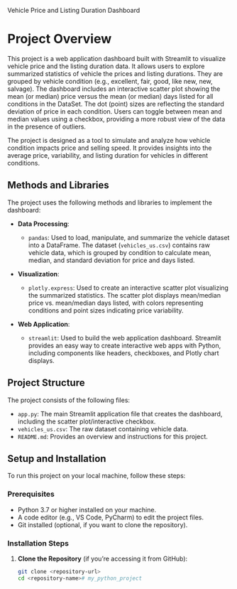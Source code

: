 Vehicle Price and Listing Duration Dashboard

# Project Overview
This project is a web application dashboard built with Streamlit to visualize vehicle price and the listing duration data. It allows users to explore summarized statistics of vehicle the prices and listing durations. They are grouped by vehicle condition (e.g., excellent, fair, good, like new, new, salvage). The dashboard includes an interactive scatter plot showing the mean (or median) price versus the mean (or median) days listed for all conditions in the DataSet. The dot (point) sizes are reflecting the standard deviation of price in each condition. Users can toggle between mean and median values using a checkbox, providing a more robust view of the data in the presence of outliers.

The project is designed as a tool to simulate and analyze how vehicle condition impacts price and selling speed. It provides insights into the average price, variability, and listing duration for vehicles in different conditions.

## Methods and Libraries
The project uses the following methods and libraries to implement the dashboard:

- **Data Processing**:
  - `pandas`: Used to load, manipulate, and summarize the vehicle dataset into a DataFrame. The dataset (`vehicles_us.csv`) contains raw vehicle data, which is grouped by condition to calculate mean, median, and standard deviation for price and days listed.
  
- **Visualization**:
  - `plotly.express`: Used to create an interactive scatter plot visualizing the summarized statistics. The scatter plot displays mean/median price vs. mean/median days listed, with colors representing conditions and point sizes indicating price variability.

- **Web Application**:
  - `streamlit`: Used to build the web application dashboard. Streamlit provides an easy way to create interactive web apps with Python, including components like headers, checkboxes, and Plotly chart displays.

## Project Structure
The project consists of the following files:
- `app.py`: The main Streamlit application file that creates the dashboard, including the scatter plot/interactive checkbox.
- `vehicles_us.csv`: The raw dataset containing vehicle data.
- `README.md`: Provides an overview and instructions for this project.

## Setup and Installation
To run this project on your local machine, follow these steps:

### Prerequisites
- Python 3.7 or higher installed on your machine.
- A code editor (e.g., VS Code, PyCharm) to edit the project files.
- Git installed (optional, if you want to clone the repository).

### Installation Steps
1. **Clone the Repository** (if you’re accessing it from GitHub):
   ```bash
   git clone <repository-url>
   cd <repository-name># my_python_project
